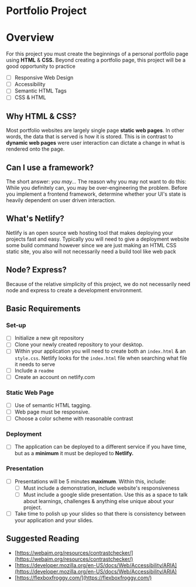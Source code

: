 # Portfolio Project

# Overview

For this project you must create the beginnings of a personal portfolio page using **HTML** & **CSS.** Beyond creating a portfolio page, this project will be a good opportunity to practice

- [ ]  Responsive Web Design
- [ ]  Accessibility
- [ ]  Semantic HTML Tags
- [ ]  CSS & HTML

## Why HTML & CSS?

Most portfolio websites are largely single page **static web pages**. In other words, the data that is served is how it is stored. This is in contrast to **dynamic web pages** were user interaction can dictate a change in what is rendered onto the page. 

## Can I use a framework?

The short answer: *you may...*
The reason why you may not want to do this: While you definitely can, you may be over-engineering the problem. Before you implement a frontend framework, determine whether your UI's state is heavily dependent on user driven interaction.

## What's Netlify?

Netlify is an open source web hosting tool that makes deploying your projects fast and easy. Typically you will need to give a deployment website some build command however since we are just making an HTML CSS static site, you also will not necessarily need a build tool like web pack

## Node? Express?

Because of the relative simplicity of this project, we do not necessarily need node and express to create a development environment. 

## Basic Requirements

### Set-up

- [ ]  Initialize a new git repository
- [ ]  Clone your newly created repository to your desktop.
- [ ]  Within your application you will need to create both an `index.html` & an `style.css`. Netlify looks for the `index.html` file when searching what file it needs to serve
- [ ]  Include a `readme`
- [ ]  Create an account on netlify.com

### Static Web Page

- [ ]  Use of semantic HTML tagging.
- [ ]  Web page must be responsive.
- [ ]  Choose a color scheme with reasonable contrast

### Deployment

- [ ]  The application can be deployed to a different service if you have time, but as a **minimum** it must be deployed to **Netlify.**

### Presentation

- [ ]  Presentations will be 5 minutes **maximum**. Within this, include:
    - [ ]  Must include a demonstration, include website's responsiveness
    - [ ]  Must include a google slide presentation. Use this as a space to talk about learnings, challenges & anything else unique about your project.
- [ ]  Take time to polish up your slides so that there is consistency between your application and your slides.

## Suggested Reading

- [https://webaim.org/resources/contrastchecker/](https://webaim.org/resources/contrastchecker/)
- [https://developer.mozilla.org/en-US/docs/Web/Accessibility/ARIA](https://developer.mozilla.org/en-US/docs/Web/Accessibility/ARIA)
- [https://flexboxfroggy.com/](https://flexboxfroggy.com/)
